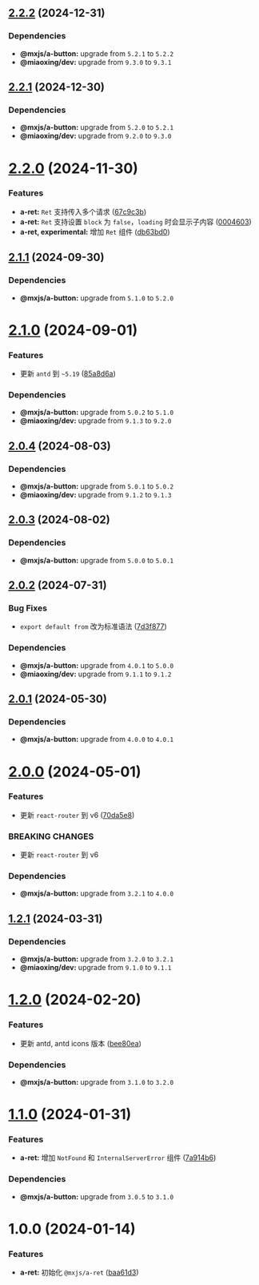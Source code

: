 ## [2.2.2](https://github.com/miaoxing/mxjs-a-ret/compare/v2.2.1...v2.2.2) (2024-12-31)





### Dependencies

* **@mxjs/a-button:** upgrade from `5.2.1` to `5.2.2`
* **@miaoxing/dev:** upgrade from `9.3.0` to `9.3.1`

## [2.2.1](https://github.com/miaoxing/mxjs-a-ret/compare/v2.2.0...v2.2.1) (2024-12-30)





### Dependencies

* **@mxjs/a-button:** upgrade from `5.2.0` to `5.2.1`
* **@miaoxing/dev:** upgrade from `9.2.0` to `9.3.0`

# [2.2.0](https://github.com/miaoxing/mxjs-a-ret/compare/v2.1.1...v2.2.0) (2024-11-30)


### Features

* **a-ret:** `Ret` 支持传入多个请求 ([67c9c3b](https://github.com/miaoxing/mxjs-a-ret/commit/67c9c3bd180a8c490f8ab4a8d0b2b1de6d158891))
* **a-ret:** `Ret` 支持设置 `block` 为 `false`，`loading` 时会显示子内容 ([0004603](https://github.com/miaoxing/mxjs-a-ret/commit/0004603f13aa083f9fdb4e2e0abd43cdbec13c16))
* **a-ret, experimental:** 增加 `Ret` 组件 ([db63bd0](https://github.com/miaoxing/mxjs-a-ret/commit/db63bd0ca7cb6cfec5dc58030ba6a5a307af3128))

## [2.1.1](https://github.com/miaoxing/mxjs-a-ret/compare/v2.1.0...v2.1.1) (2024-09-30)





### Dependencies

* **@mxjs/a-button:** upgrade from `5.1.0` to `5.2.0`

# [2.1.0](https://github.com/miaoxing/mxjs-a-ret/compare/v2.0.4...v2.1.0) (2024-09-01)


### Features

* 更新 `antd` 到 `~5.19` ([85a8d6a](https://github.com/miaoxing/mxjs-a-ret/commit/85a8d6af0a42b98f1931ec293ad9b0a602469406))





### Dependencies

* **@mxjs/a-button:** upgrade from `5.0.2` to `5.1.0`
* **@miaoxing/dev:** upgrade from `9.1.3` to `9.2.0`

## [2.0.4](https://github.com/miaoxing/mxjs-a-ret/compare/v2.0.3...v2.0.4) (2024-08-03)





### Dependencies

* **@mxjs/a-button:** upgrade from `5.0.1` to `5.0.2`
* **@miaoxing/dev:** upgrade from `9.1.2` to `9.1.3`

## [2.0.3](https://github.com/miaoxing/mxjs-a-ret/compare/v2.0.2...v2.0.3) (2024-08-02)





### Dependencies

* **@mxjs/a-button:** upgrade from `5.0.0` to `5.0.1`

## [2.0.2](https://github.com/miaoxing/mxjs-a-ret/compare/v2.0.1...v2.0.2) (2024-07-31)


### Bug Fixes

* `export default from` 改为标准语法 ([7d3f877](https://github.com/miaoxing/mxjs-a-ret/commit/7d3f877589c97c049cdb11a1f411e56e8944fc12))





### Dependencies

* **@mxjs/a-button:** upgrade from `4.0.1` to `5.0.0`
* **@miaoxing/dev:** upgrade from `9.1.1` to `9.1.2`

## [2.0.1](https://github.com/miaoxing/mxjs-a-ret/compare/v2.0.0...v2.0.1) (2024-05-30)





### Dependencies

* **@mxjs/a-button:** upgrade from `4.0.0` to `4.0.1`

# [2.0.0](https://github.com/miaoxing/mxjs-a-ret/compare/v1.2.1...v2.0.0) (2024-05-01)


### Features

* 更新 `react-router` 到 v6 ([70da5e8](https://github.com/miaoxing/mxjs-a-ret/commit/70da5e87496fdcbc9cc5ca3c5f937e0964457589))


### BREAKING CHANGES

* 更新 `react-router` 到 v6





### Dependencies

* **@mxjs/a-button:** upgrade from `3.2.1` to `4.0.0`

## [1.2.1](https://github.com/miaoxing/mxjs-a-ret/compare/v1.2.0...v1.2.1) (2024-03-31)





### Dependencies

* **@mxjs/a-button:** upgrade from `3.2.0` to `3.2.1`
* **@miaoxing/dev:** upgrade from `9.1.0` to `9.1.1`

# [1.2.0](https://github.com/miaoxing/mxjs-a-ret/compare/v1.1.0...v1.2.0) (2024-02-20)


### Features

* 更新 antd, antd icons 版本 ([bee80ea](https://github.com/miaoxing/mxjs-a-ret/commit/bee80ea9078ee0a2a91595f0deea982bd3a0e7b6))





### Dependencies

* **@mxjs/a-button:** upgrade from `3.1.0` to `3.2.0`

# [1.1.0](https://github.com/miaoxing/mxjs-a-ret/compare/v1.0.0...v1.1.0) (2024-01-31)


### Features

* **a-ret:** 增加 `NotFound` 和 `InternalServerError` 组件 ([7a914b6](https://github.com/miaoxing/mxjs-a-ret/commit/7a914b68289136b238ce5efea15cab9af7e44167))





### Dependencies

* **@mxjs/a-button:** upgrade from `3.0.5` to `3.1.0`

# 1.0.0 (2024-01-14)


### Features

* **a-ret:** 初始化 `@mxjs/a-ret` ([baa61d3](https://github.com/miaoxing/mxjs-a-ret/commit/baa61d30e19ffdcf5d42d5f8009e2c6fed13aa0c))
